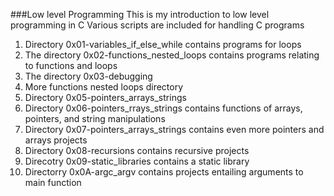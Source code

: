 ###Low level Programming
This is my introduction to low level programming in C
Various scripts are included for handling C programs
1. Directory 0x01-variables_if_else_while contains programs for loops
2. The directory 0x02-functions_nested_loops contains programs relating to functions and loops
3. The directory 0x03-debugging
4. More functions nested loops directory
5. Directory 0x05-pointers_arrays_strings
6. Directory 0x06-pointers_rrays_strings contains functions of arrays, pointers, and string manipulations
7. Directory 0x07-pointers_arrays_strings contains even more pointers and arrays projects
8. Directory 0x08-recursions contains recursive projects
9. Direcotry 0x09-static_libraries contains a static library
10. Directorry 0x0A-argc_argv contains projects entailing arguments to main function

